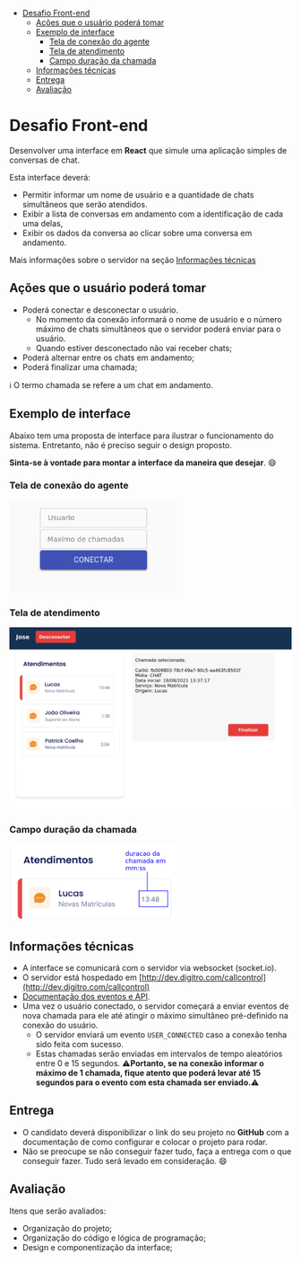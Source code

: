 - [Desafio Front-end](#desafio-front-end)
  - [Ações que o usuário poderá tomar](#ações-que-o-usuário-poderá-tomar)
  - [Exemplo de interface](#exemplo-de-interface)
    - [Tela de conexão do agente](#tela-de-conexão-do-agente)
    - [Tela de atendimento](#tela-de-atendimento)
    - [Campo duração da chamada](#campo-duração-da-chamada)
  - [Informações técnicas](#informações-técnicas)
  - [Entrega](#entrega)
  - [Avaliação](#avaliação)

# Desafio Front-end

Desenvolver uma interface em **React** que simule uma aplicação simples de conversas de chat.

Esta interface deverá:

- Permitir informar um nome de usuário e a quantidade de chats simultâneos que serão atendidos.
- Exibir a lista de conversas em andamento com a identificação de cada uma delas,
- Exibir os dados da conversa ao clicar sobre uma conversa em andamento.

Mais informações sobre o servidor na seção [Informações técnicas](#informações-técnicas)

## Ações que o usuário poderá tomar

- Poderá conectar e desconectar o usuário.
  - No momento da conexão informará o nome de usuário e o número máximo de chats simultâneos que o servidor poderá enviar para o usuário.
  - Quando estiver desconectado não vai receber chats;
- Poderá alternar entre os chats em andamento;
- Poderá finalizar uma chamada;

:information_source: O termo chamada se refere a um chat em andamento.

## Exemplo de interface

Abaixo tem uma proposta de interface para ilustrar o funcionamento do sistema. Entretanto, não é preciso seguir o design proposto.

**Sinta-se à vontade para montar a interface da maneira que desejar**. :smile:

### Tela de conexão do agente

<img src="images/Exemplo%20de%20tela%20de%20conexao%20do%20agente.png" alt="Tela exemplo" title="Tela exemplo" width="300"/>

### Tela de atendimento
![Tela exemplo](images/Exemplo%20de%20tela%20de%20atendimento.png "Tela exemplo")

### Campo duração da chamada

<img src="images/indicador%20da%20duracao.png" alt="Tela exemplo" title="Tela exemplo" width="300"/>

## Informações técnicas

- A interface se comunicará com o servidor via websocket (socket.io).
- O servidor está hospedado em [http://dev.digitro.com/callcontrol](http://dev.digitro.com/callcontrol)
- [Documentação dos eventos e API](api.md).
- Uma vez o usuário conectado, o servidor começará a enviar eventos de nova chamada para ele até atingir o máximo simultâneo pré-definido na conexão do usuário.
  - O servidor enviará um evento ```USER_CONNECTED``` caso a conexão tenha sido feita com sucesso.
  - Estas chamadas serão enviadas em intervalos de tempo aleatórios entre 0 e 15 segundos. :warning:**Portanto, se na conexão informar o máximo de 1 chamada, fique atento que poderá levar até 15 segundos para o evento com esta chamada ser enviado.**:warning:

## Entrega

- O candidato deverá disponibilizar o link do seu projeto no **GitHub** com a documentação de como configurar e colocar o projeto para rodar.
- Não se preocupe se não conseguir fazer tudo, faça a entrega com o que conseguir fazer. Tudo será levado em consideração. :smile:

## Avaliação

Itens que serão avaliados:

- Organização do projeto;
- Organização do código e lógica de programação;
- Design e componentização da interface;
